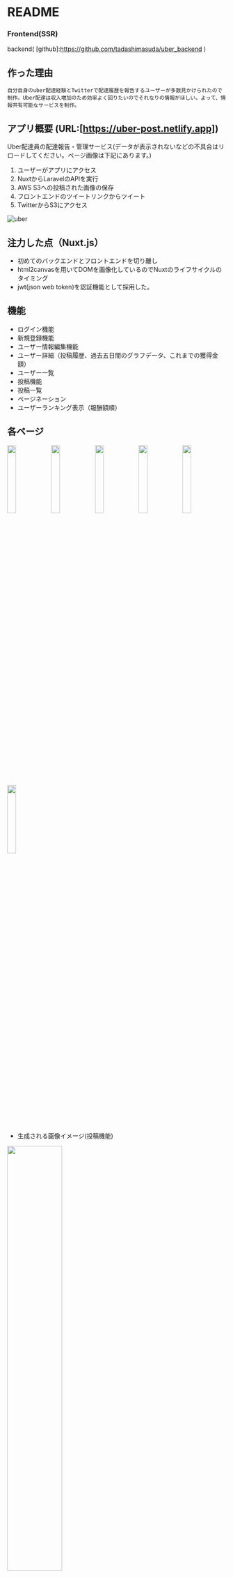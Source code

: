 # README
### Frontend(SSR)
backend( [github]:https://github.com/tadashimasuda/uber_backend )

## 作った理由
    自分自身のuber配達経験とTwitterで配達履歴を報告するユーザーが多数見かけられたので制作。Uber配達は収入増加のため効率よく回りたいのでそれなりの情報がほしい。よって、情報共有可能なサービスを制作。

## アプリ概要 (URL:[https://uber-post.netlify.app])
Uber配達員の配達報告・管理サービス(データが表示されないなどの不具合はリロードしてください。ページ画像は下記にあります。)
1. ユーザーがアプリにアクセス
2. NuxtからLaravelのAPIを実行
3. AWS S3への投稿された画像の保存
4. フロントエンドのツイートリンクからツイート
5. TwitterからS3にアクセス

![uber](https://user-images.githubusercontent.com/51233312/103137855-29b97180-4710-11eb-9367-079a3fc00a69.png)


## 注力した点（Nuxt.js）
- 初めてのバックエンドとフロントエンドを切り離し
- html2canvasを用いてDOMを画像化しているのでNuxtのライフサイクルのタイミング
- jwt(json web token)を認証機能として採用した。

## 機能
- ログイン機能
- 新規登録機能
- ユーザー情報編集機能
- ユーザー詳細（投稿履歴、過去五日間のグラフデータ、これまでの獲得金額）
- ユーザー一覧
- 投稿機能
- 投稿一覧
- ページネーション
- ユーザーランキング表示（報酬額順）

## 各ページ
<img src="https://user-images.githubusercontent.com/51233312/103509556-bf8a9480-4ea6-11eb-9d7f-5e2b2aae2842.png" width="20%" ><img src="https://user-images.githubusercontent.com/51233312/103509562-c1545800-4ea6-11eb-8b7c-ae7325573cc9.png" width="20%" ><img src="https://user-images.githubusercontent.com/51233312/103509563-c1ecee80-4ea6-11eb-932d-eb018fbff442.png" width="20%" ><img src="https://user-images.githubusercontent.com/51233312/103509564-c2858500-4ea6-11eb-84e3-4bf36b982e0f.png" width="20%" ><img src="https://user-images.githubusercontent.com/51233312/103509567-c31e1b80-4ea6-11eb-9e31-d1f144d90af6.png" width="20%" ><img src="https://user-images.githubusercontent.com/51233312/103509568-c3b6b200-4ea6-11eb-9b7a-318fcdf641e7.png" width="20%" >


- 生成される画像イメージ(投稿機能)
<img src="https://uber-s3.s3-ap-northeast-1.amazonaws.com/post/13e343b9-fdc8-4f52-a6cf-d6bc2798e891" width="50%" height="50%">


## 使用した言語、技術、サービス
- 言語
    - Frontend : Nuxt.js
    - Backend : Laravel

- DB
    - Mysql

- 技術
    - 認証周り
        jwt(json web token),Nuxt Auth module
    
    - Cors
        laravel-cors
    
    - 画像生成
        html2canvas

- サービス
    - ストレージサービス
        AWS S3
## 課題
   - Twitter連携の実装
   - デザインの修正
   - ドメインの取得
